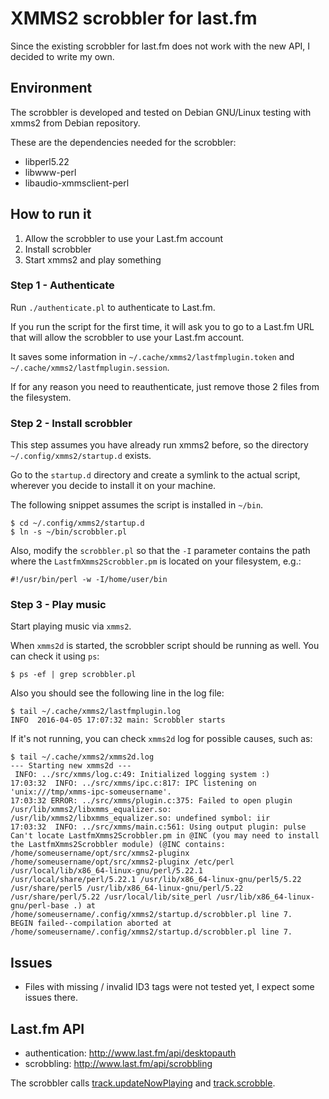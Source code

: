# XMMS2 scrobbler for last.fm

Since the existing scrobbler for last.fm does not work with the new
API, I decided to write my own.

## Environment

The scrobbler is developed and tested on Debian GNU/Linux testing with
xmms2 from Debian repository.

These are the dependencies needed for the scrobbler:

- libperl5.22
- libwww-perl
- libaudio-xmmsclient-perl

## How to run it

1. Allow the scrobbler to use your Last.fm account
2. Install scrobbler
3. Start xmms2 and play something

### Step 1 - Authenticate

Run `./authenticate.pl` to authenticate to Last.fm.

If you run the script for the first time, it will ask you to go to a
Last.fm URL that will allow the scrobbler to use your Last.fm account.

It saves some information in `~/.cache/xmms2/lastfmplugin.token`
and `~/.cache/xmms2/lastfmplugin.session`.

If for any reason you need to reauthenticate, just remove those 2
files from the filesystem.

### Step 2 - Install scrobbler

This step assumes you have already run xmms2 before, so the directory
`~/.config/xmms2/startup.d` exists.

Go to the `startup.d` directory and create a symlink to the actual
script, wherever you decide to install it on your machine.

The following snippet assumes the script is installed in `~/bin`.

```
$ cd ~/.config/xmms2/startup.d
$ ln -s ~/bin/scrobbler.pl
```

Also, modify the `scrobbler.pl` so that the `-I` parameter contains the
path where the `LastfmXmms2Scrobbler.pm` is located on your
filesystem, e.g.:

```
#!/usr/bin/perl -w -I/home/user/bin
```

### Step 3 - Play music

Start playing music via `xmms2`.

When `xmms2d` is started, the scrobbler script should be running as
well.  You can check it using `ps`:

```
$ ps -ef | grep scrobbler.pl
```

Also you should see the following line in the log file:

```
$ tail ~/.cache/xmms2/lastfmplugin.log
INFO  2016-04-05 17:07:32 main: Scrobbler starts
```

If it's not running, you can check `xmms2d` log for possible causes,
such as:

```
$ tail ~/.cache/xmms2/xmms2d.log
--- Starting new xmms2d ---
 INFO: ../src/xmms/log.c:49: Initialized logging system :)
17:03:32  INFO: ../src/xmms/ipc.c:817: IPC listening on 'unix:///tmp/xmms-ipc-someusername'.
17:03:32 ERROR: ../src/xmms/plugin.c:375: Failed to open plugin /usr/lib/xmms2/libxmms_equalizer.so: /usr/lib/xmms2/libxmms_equalizer.so: undefined symbol: iir
17:03:32  INFO: ../src/xmms/main.c:561: Using output plugin: pulse
Can't locate LastfmXmms2Scrobbler.pm in @INC (you may need to install the LastfmXmms2Scrobbler module) (@INC contains: /home/someusername/opt/src/xmms2-pluginx /home/someusername/opt/src/xmms2-pluginx /etc/perl /usr/local/lib/x86_64-linux-gnu/perl/5.22.1 /usr/local/share/perl/5.22.1 /usr/lib/x86_64-linux-gnu/perl5/5.22 /usr/share/perl5 /usr/lib/x86_64-linux-gnu/perl/5.22 /usr/share/perl/5.22 /usr/local/lib/site_perl /usr/lib/x86_64-linux-gnu/perl-base .) at /home/someusername/.config/xmms2/startup.d/scrobbler.pl line 7.
BEGIN failed--compilation aborted at /home/someusername/.config/xmms2/startup.d/scrobbler.pl line 7.
```

## Issues

- Files with missing / invalid ID3 tags were not tested yet, I expect
  some issues there.

## Last.fm API

- authentication: http://www.last.fm/api/desktopauth
- scrobbling: http://www.last.fm/api/scrobbling

The scrobbler calls [track.updateNowPlaying](http://www.last.fm/api/show/track.updateNowPlaying) and [track.scrobble](http://www.last.fm/api/show/track.scrobble).
